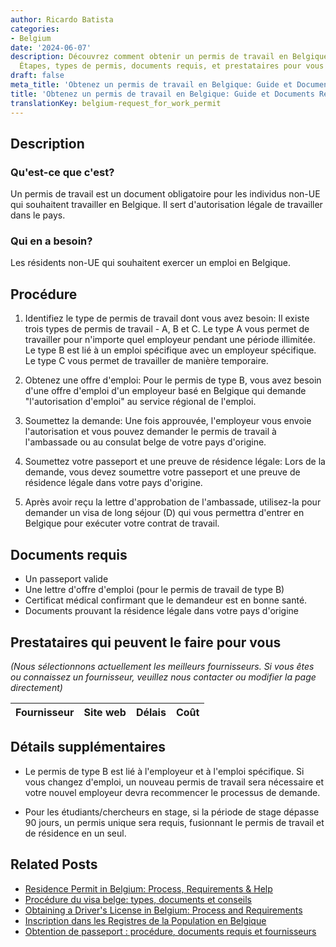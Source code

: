```yaml
---
author: Ricardo Batista
categories:
- Belgium
date: '2024-06-07'
description: Découvrez comment obtenir un permis de travail en Belgique pour les non-UE.
  Étapes, types de permis, documents requis, et prestataires pour vous aider.
draft: false
meta_title: 'Obtenez un permis de travail en Belgique: Guide et Documents Requis'
title: 'Obtenez un permis de travail en Belgique: Guide et Documents Requis'
translationKey: belgium-request_for_work_permit
---
```


## Description
### Qu'est-ce que c'est?
Un permis de travail est un document obligatoire pour les individus non-UE qui souhaitent travailler en Belgique. Il sert d'autorisation légale de travailler dans le pays.

### Qui en a besoin?
Les résidents non-UE qui souhaitent exercer un emploi en Belgique.

## Procédure

1. Identifiez le type de permis de travail dont vous avez besoin: Il existe trois types de permis de travail - A, B et C. Le type A vous permet de travailler pour n'importe quel employeur pendant une période illimitée. Le type B est lié à un emploi spécifique avec un employeur spécifique. Le type C vous permet de travailler de manière temporaire.

2. Obtenez une offre d'emploi: Pour le permis de type B, vous avez besoin d'une offre d'emploi d'un employeur basé en Belgique qui demande "l'autorisation d'emploi" au service régional de l'emploi.

3. Soumettez la demande: Une fois approuvée, l'employeur vous envoie l'autorisation et vous pouvez demander le permis de travail à l'ambassade ou au consulat belge de votre pays d'origine.

4. Soumettez votre passeport et une preuve de résidence légale: Lors de la demande, vous devez soumettre votre passeport et une preuve de résidence légale dans votre pays d'origine.

5. Après avoir reçu la lettre d'approbation de l'ambassade, utilisez-la pour demander un visa de long séjour (D) qui vous permettra d'entrer en Belgique pour exécuter votre contrat de travail.

## Documents requis

- Un passeport valide
- Une lettre d'offre d'emploi (pour le permis de travail de type B)
- Certificat médical confirmant que le demandeur est en bonne santé.
- Documents prouvant la résidence légale dans votre pays d'origine

## Prestataires qui peuvent le faire pour vous

_(Nous sélectionnons actuellement les meilleurs fournisseurs. Si vous êtes ou connaissez un fournisseur, veuillez nous contacter ou modifier la page directement)_

| Fournisseur     |     Site web    |     Délais       |       Coût       |
| :-------------: | :-------------: |  :-------------: | :-------------: |


## Détails supplémentaires

- Le permis de type B est lié à l'employeur et à l'emploi spécifique. Si vous changez d'emploi, un nouveau permis de travail sera nécessaire et votre nouvel employeur devra recommencer le processus de demande.
  
- Pour les étudiants/chercheurs en stage, si la période de stage dépasse 90 jours, un permis unique sera requis, fusionnant le permis de travail et de résidence en un seul.
## Related Posts

- [Residence Permit in Belgium: Process, Requirements & Help](https://tramitit.com/fr/guides/belgium/demande_de_titre_de_sejour/)
- [Procédure du visa belge: types, documents et conseils](https://tramitit.com/fr/guides/belgium/demande_de_visa/)
- [Obtaining a Driver's License in Belgium: Process and Requirements](https://tramitit.com/fr/guides/belgium/demande_de_permis_de_conduire/)
- [Inscription dans les Registres de la Population en Belgique](https://tramitit.com/fr/guides/belgium/inscription_dans_les_registres_de_la_population/)
- [Obtention de passeport : procédure, documents requis et fournisseurs](https://tramitit.com/fr/guides/belgium/demande_de_passeport/)